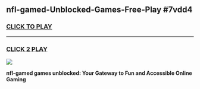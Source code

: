 
## nfl-gamed-Unblocked-Games-Free-Play #7vdd4
<h3>
<a href="https://us.freeplayer.one?title=nfl-gamed&ref=9M">CLICK TO PLAY</a></h3>
<hr>

<h3>
<a href="https://us.freeplayer.one?title=nfl-gamed&ref=9M">CLICK 2 PLAY</a>
  
</h3>

<a href="https://us.freeplayer.one?title=nfl-gamed&ref=9M"><img src="https://clearcache.store/games.png"></a>


**nfl-gamed games unblocked: Your Gateway to Fun and Accessible Online Gaming**
